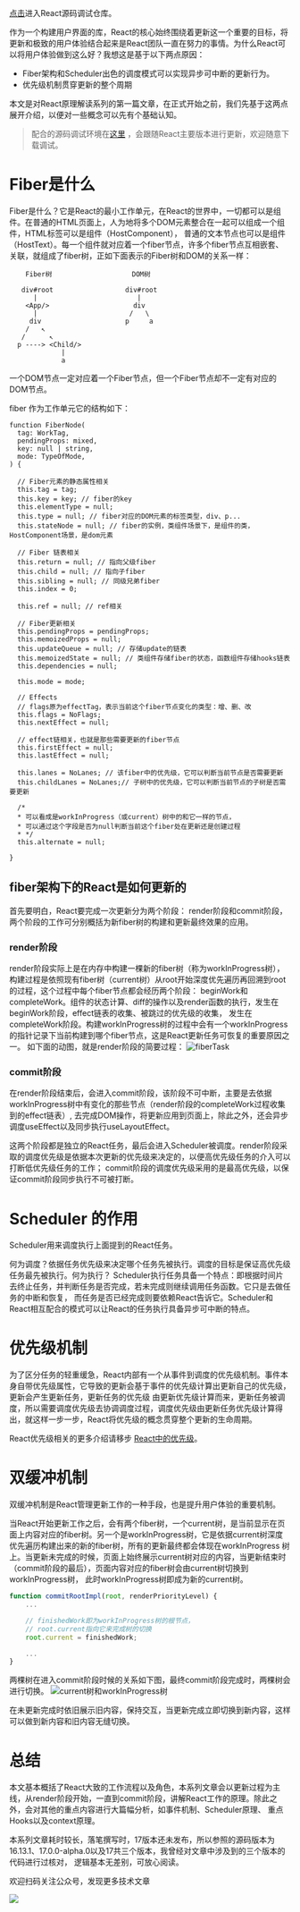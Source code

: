 [点击](https://github.com/neroneroffy/react-source-code-debug)进入React源码调试仓库。

作为一个构建用户界面的库，React的核心始终围绕着更新这一个重要的目标，将更新和极致的用户体验结合起来是React团队一直在努力的事情。为什么React可以将用户体验做到这么好？我想这是基于以下两点原因：

* Fiber架构和Scheduler出色的调度模式可以实现异步可中断的更新行为。
* 优先级机制贯穿更新的整个周期

本文是对React原理解读系列的第一篇文章，在正式开始之前，我们先基于这两点展开介绍，以便对一些概念可以先有个基础认知。

> 配合的源码调试环境在[这里](https://github.com/neroneroffy/react-source-code-debug) ，会跟随React主要版本进行更新，欢迎随意下载调试。

# Fiber是什么
Fiber是什么？它是React的最小工作单元，在React的世界中，一切都可以是组件。在普通的HTML页面上，人为地将多个DOM元素整合在一起可以组成一个组件，HTML标签可以是组件（HostComponent），
普通的文本节点也可以是组件（HostText）。每一个组件就对应着一个fiber节点，许多个fiber节点互相嵌套、关联，就组成了fiber树，正如下面表示的Fiber树和DOM的关系一样：
```
    Fiber树                    DOM树

   div#root                  div#root
      |                         |
    <App/>                     div
      |                       /   \
     div                     p     a
    /   ↖
   /      ↖
  p ----> <Child/>
             |
             a

```
一个DOM节点一定对应着一个Fiber节点，但一个Fiber节点却不一定有对应的DOM节点。

fiber 作为工作单元它的结构如下：
```
function FiberNode(
  tag: WorkTag,
  pendingProps: mixed,
  key: null | string,
  mode: TypeOfMode,
) {

  // Fiber元素的静态属性相关
  this.tag = tag;
  this.key = key; // fiber的key
  this.elementType = null;
  this.type = null; // fiber对应的DOM元素的标签类型，div、p...
  this.stateNode = null; // fiber的实例，类组件场景下，是组件的类，HostComponent场景，是dom元素

  // Fiber 链表相关
  this.return = null; // 指向父级fiber
  this.child = null; // 指向子fiber
  this.sibling = null; // 同级兄弟fiber
  this.index = 0;

  this.ref = null; // ref相关

  // Fiber更新相关
  this.pendingProps = pendingProps;
  this.memoizedProps = null;
  this.updateQueue = null; // 存储update的链表
  this.memoizedState = null; // 类组件存储fiber的状态，函数组件存储hooks链表
  this.dependencies = null;

  this.mode = mode;

  // Effects
  // flags原为effectTag，表示当前这个fiber节点变化的类型：增、删、改
  this.flags = NoFlags;
  this.nextEffect = null;

  // effect链相关，也就是那些需要更新的fiber节点
  this.firstEffect = null;
  this.lastEffect = null;

  this.lanes = NoLanes; // 该fiber中的优先级，它可以判断当前节点是否需要更新
  this.childLanes = NoLanes;// 子树中的优先级，它可以判断当前节点的子树是否需要更新

  /*
  * 可以看成是workInProgress（或current）树中的和它一样的节点，
  * 可以通过这个字段是否为null判断当前这个fiber处在更新还是创建过程
  * */
  this.alternate = null;

}

```

## fiber架构下的React是如何更新的
首先要明白，React要完成一次更新分为两个阶段： render阶段和commit阶段，两个阶段的工作可分别概括为新fiber树的构建和更新最终效果的应用。

### render阶段
render阶段实际上是在内存中构建一棵新的fiber树（称为workInProgress树），构建过程是依照现有fiber树（current树）从root开始深度优先遍历再回溯到root的过程，这个过程中每个fiber节点都会经历两个阶段：
beginWork和completeWork。组件的状态计算、diff的操作以及render函数的执行，发生在beginWork阶段，effect链表的收集、被跳过的优先级的收集，
发生在completeWork阶段。构建workInProgress树的过程中会有一个workInProgress的指针记录下当前构建到哪个fiber节点，这是React更新任务可恢复的重要原因之一。
如下面的动图，就是render阶段的简要过程：
![fiberTask](http://neroht.com/fiberTask4.gif)

### commit阶段
在render阶段结束后，会进入commit阶段，该阶段不可中断，主要是去依据workInProgress树中有变化的那些节点（render阶段的completeWork过程收集到的effect链表）,
去完成DOM操作，将更新应用到页面上，除此之外，还会异步调度useEffect以及同步执行useLayoutEffect。

这两个阶段都是独立的React任务，最后会进入Scheduler被调度。render阶段采取的调度优先级是依据本次更新的优先级来决定的，以便高优先级任务的介入可以打断低优先级任务的工作；
commit阶段的调度优先级采用的是最高优先级，以保证commit阶段同步执行不可被打断。

# Scheduler 的作用
Scheduler用来调度执行上面提到的React任务。

何为调度？依据任务优先级来决定哪个任务先被执行。调度的目标是保证高优先级任务最先被执行。何为执行？
Scheduler执行任务具备一个特点：即根据时间片去终止任务，并判断任务是否完成，若未完成则继续调用任务函数。它只是去做任务的中断和恢复，
而任务是否已经完成则要依赖React告诉它。Scheduler和React相互配合的模式可以让React的任务执行具备异步可中断的特点。

# 优先级机制
为了区分任务的轻重缓急，React内部有一个从事件到调度的优先级机制。事件本身自带优先级属性，它导致的更新会基于事件的优先级计算出更新自己的优先级，更新会产生更新任务，更新任务的优先级
由更新优先级计算而来，更新任务被调度，所以需要调度优先级去协调调度过程，调度优先级由更新任务优先级计算得出，就这样一步一步，React将优先级的概念贯穿整个更新的生命周期。

React优先级相关的更多介绍请移步 [React中的优先级]()。

# 双缓冲机制
双缓冲机制是React管理更新工作的一种手段，也是提升用户体验的重要机制。

当React开始更新工作之后，会有两个fiber树，一个current树，是当前显示在页面上内容对应的fiber树。另一个是workInProgress树，它是依据current树深度优先遍历构建出来的新的fiber树，所有的更新最终都会体现在workInProgress
树上。当更新未完成的时候，页面上始终展示current树对应的内容，当更新结束时（commit阶段的最后），页面内容对应的fiber树会由current树切换到workInProgress树，
此时workInProgress树即成为新的current树。

```javascript
function commitRootImpl(root, renderPriorityLevel) {
    ...

    // finishedWork即为workInProgress树的根节点，
    // root.current指向它来完成树的切换
    root.current = finishedWork;

    ...
}
```

两棵树在进入commit阶段时候的关系如下图，最终commit阶段完成时，两棵树会进行切换。
![current树和workInProgress树](http://neroht.com/commitFiber.jpg)

在未更新完成时依旧展示旧内容，保持交互，当更新完成立即切换到新内容，这样可以做到新内容和旧内容无缝切换。

# 总结
本文基本概括了React大致的工作流程以及角色，本系列文章会以更新过程为主线，从render阶段开始，一直到commit阶段，讲解React工作的原理。除此之外，会对其他的重点内容进行大篇幅分析，如事件机制、Scheduler原理、
重点Hooks以及context原理。

本系列文章耗时较长，落笔撰写时，17版本还未发布，所以参照的源码版本为16.13.1、17.0.0-alpha.0以及17共三个版本，我曾经对文章中涉及到的三个版本的代码进行过核对，
逻辑基本无差别，可放心阅读。

欢迎扫码关注公众号，发现更多技术文章

![](https://neroht.com/qrcode-small.jpg)

